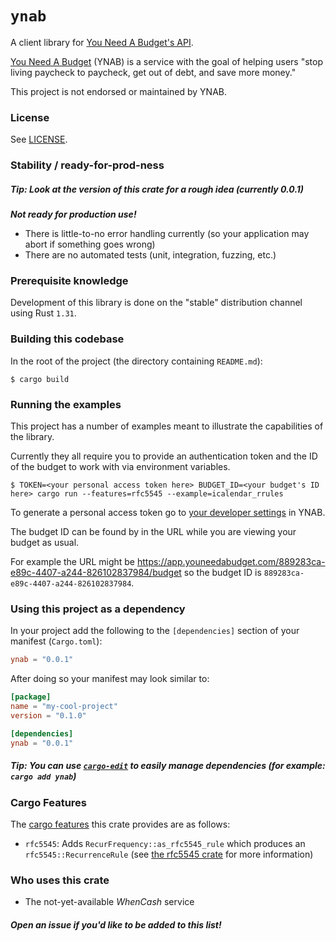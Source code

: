 # `ynab`

A client library for [You Need A Budget's API](https://api.youneedabudget.com/).

[You Need A Budget](https://youneedabudget.com/) (YNAB) is a service with the goal of helping users "stop living paycheck to paycheck, get out of debt, and save more money."

This project is not endorsed or maintained by YNAB.

### License

See [LICENSE](./LICENSE).

### Stability / ready-for-prod-ness

##### Tip: Look at the version of this crate for a rough idea (currently 0.0.1)

***Not ready for production use!***

- There is little-to-no error handling currently (so your application may abort if something goes wrong)
- There are no automated tests (unit, integration, fuzzing, etc.)

### Prerequisite knowledge

Development of this library is done on the "stable" distribution channel using Rust `1.31`.

### Building this codebase

In the root of the project (the directory containing `README.md`):

```
$ cargo build
```

### Running the examples

This project has a number of examples meant to illustrate the capabilities of the library.

Currently they all require you to provide an authentication token and the ID of the budget to work with via environment variables.

```
$ TOKEN=<your personal access token here> BUDGET_ID=<your budget's ID here> cargo run --features=rfc5545 --example=icalendar_rrules
```

To generate a personal access token go to [your developer settings](https://app.youneedabudget.com/settings/developer) in YNAB.

The budget ID can be found by in the URL while you are viewing your budget as usual.

For example the URL might be https://app.youneedabudget.com/889283ca-e89c-4407-a244-826102837984/budget so the budget ID is `889283ca-e89c-4407-a244-826102837984`.

### Using this project as a dependency

In your project add the following to the `[dependencies]` section of your manifest (`Cargo.toml`):

```toml
ynab = "0.0.1"
```

After doing so your manifest may look similar to:

```toml
[package]
name = "my-cool-project"
version = "0.1.0"

[dependencies]
ynab = "0.0.1"
```

##### Tip: You can use [`cargo-edit`](https://crates.io/crates/cargo-edit) to easily manage dependencies (for example: `cargo add ynab`)

### Cargo Features

The [cargo features](https://doc.rust-lang.org/cargo/reference/manifest.html#the-features-section) this crate provides are as follows:

- `rfc5545`: Adds `RecurFrequency::as_rfc5545_rule` which produces an `rfc5545::RecurrenceRule` (see [the rfc5545 crate](https://github.com/Phrohdoh/rfc5545-rs) for more information)

### Who uses this crate

- The not-yet-available _WhenCash_ service

##### Open an issue if you'd like to be added to this list!